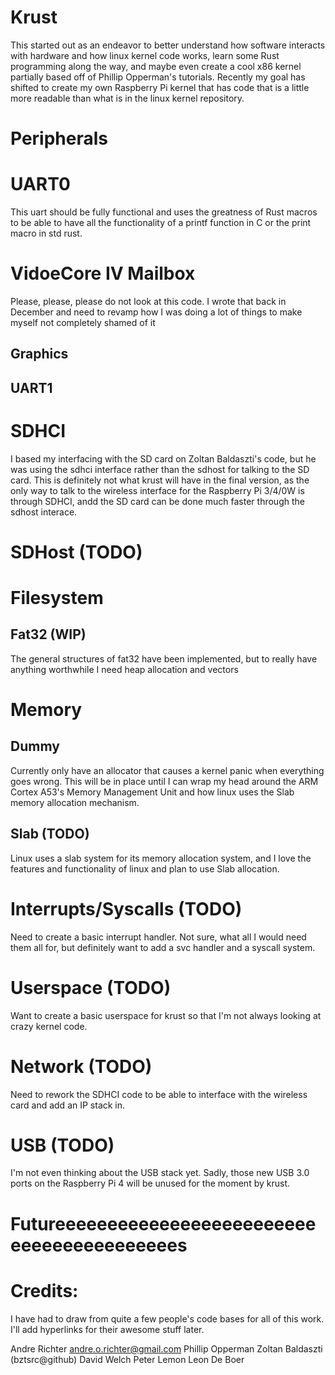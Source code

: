 # Krust
This started out as an endeavor to better understand how software interacts with hardware and how linux kernel code works, learn some Rust programming along the way, and maybe even create a cool x86 kernel partially based off of Phillip Opperman's tutorials. Recently my goal has shifted to create my own Raspberry Pi kernel that has code that is a little more readable than what is in the linux kernel repository. 

# Peripherals
# UART0
This uart should be fully functional and uses the greatness of Rust macros to be able to 
have all the functionality of a printf function in C or the print macro in std rust.

# VidoeCore IV Mailbox
Please, please, please do not look at this code. I wrote that back in December and need to revamp how I was doing a lot of things to make myself not completely shamed of it
## Graphics
## UART1

# SDHCI
I based my interfacing with the SD card on Zoltan Baldaszti's code, but he was using the sdhci interface rather than the sdhost for talking to the SD card. This is definitely not what krust will have in the final version, as the only way to talk to the wireless interface for the Raspberry Pi 3/4/0W is through SDHCI, andd the SD card can be done much faster through the sdhost interace.

# SDHost (TODO)

# Filesystem
## Fat32 (WIP)
The general structures of fat32 have been implemented, but to really have anything worthwhile I need heap allocation and vectors

# Memory
## Dummy
Currently only have an allocator that causes a kernel panic when everything goes wrong. This will be in place until I can wrap my head around the ARM Cortex A53's Memory Management Unit and how linux uses the Slab memory allocation mechanism.

## Slab (TODO)
Linux uses a slab system for its memory allocation system, and I love the features and functionality of linux and plan to use Slab allocation.

# Interrupts/Syscalls (TODO)
Need to create a basic interrupt handler. Not sure, what all I would need them all for, but definitely want to add a svc handler and a syscall system.

# Userspace (TODO)
Want to create a basic userspace for krust so that I'm not always looking at crazy kernel code.

# Network (TODO)
Need to rework the SDHCI code to be able to interface with the wireless card and add an IP stack in.

# USB (TODO)
I'm not even thinking about the USB stack yet. Sadly, those new USB 3.0 ports on the Raspberry Pi 4 will be unused for the moment by krust.

# Futureeeeeeeeeeeeeeeeeeeeeeeeeeeeeeeeeeeeeeeees

# Credits: 
I have had to draw from quite a few people's code bases for all of this work. I'll add hyperlinks for their awesome stuff later.

Andre Richter <andre.o.richter@gmail.com>
Phillip Opperman 
Zoltan Baldaszti (bztsrc@github)
David Welch
Peter Lemon
Leon De Boer